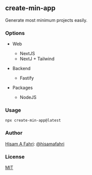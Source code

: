 ## create-min-app

Generate most minimum projects easily.

### Options

- Web
  - NextJS
  - NextJ + Tailwind

- Backend
  - Fastify

- Packages
  - NodeJS

### Usage

```shell
npx create-min-app@latest
```

### Author

[Hisam A Fahri](https://hisamafahri.com): [@hisamafahri](https://github.com/hisamafahri)

### License

[MIT](LICENSE)

